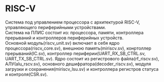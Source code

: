 # RISC-V
Система под управлением процессора с архитектурой RISC-V, управляющего периферийными устройствами.<br /> 
Система на ПЛИС состоит из: процессора, памяти, контроллера прерываний и контроллеров периферийных устройств.<br />
Основной модуль(riscv_unit.sv) включает в себя ядро процессора(riscv_core.sv), внешнюю память(miriscv.sv), конртоллер прерываний(IC.sv), контроллер периферии(UART_RX_SB_CTRL.sv, UART_TX_SB_CTRL.sv). Ядро состоит из регистрового файла(rf_riscv.sv), АЛУ(alu_rscv.sv), основного дешифратора(decoder_riscv.sv), модуля загрузки и сохранения(miriscv_lsu.sv) и контроллера регистров статуса и контроля(CSR.sv). 

